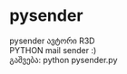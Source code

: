 # pysender
pysender
ავტორი R3D <br>
      PYTHON mail sender :)<br>
გაშვება: 
      python pysender.py
